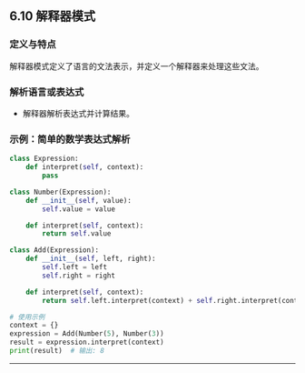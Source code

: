 ## **6.10 解释器模式**

### **定义与特点**

解释器模式定义了语言的文法表示，并定义一个解释器来处理这些文法。

### **解析语言或表达式**

- 解释器解析表达式并计算结果。

### **示例：简单的数学表达式解析**

```python
class Expression:
    def interpret(self, context):
        pass

class Number(Expression):
    def __init__(self, value):
        self.value = value

    def interpret(self, context):
        return self.value

class Add(Expression):
    def __init__(self, left, right):
        self.left = left
        self.right = right

    def interpret(self, context):
        return self.left.interpret(context) + self.right.interpret(context)

# 使用示例
context = {}
expression = Add(Number(5), Number(3))
result = expression.interpret(context)
print(result)  # 输出: 8
```

---